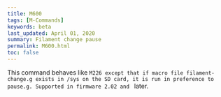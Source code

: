 ```yaml
---
title: M600
tags: [M-Commands] 
keywords: beta 
last_updated: April 01, 2020 
summary: Filament change pause 
permalink: M600.html
toc: false 
---
```



This command behaves like ` M226 except that if macro file filament-change.g exists in /sys on the SD card, it is run in preference to pause.g. Supported in firmware 2.02 and  ` later.

